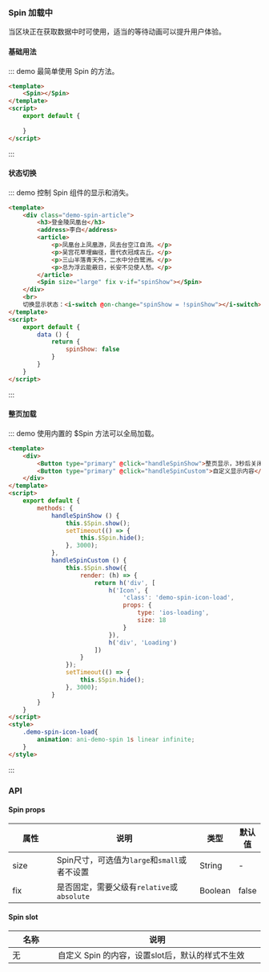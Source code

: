 ### Spin 加载中
当区块正在获取数据中时可使用，适当的等待动画可以提升用户体验。
#### 基础用法
::: demo 最简单使用 Spin 的方法。
```html
<template>
    <Spin></Spin>
</template>
<script>
    export default {
        
    }
</script>
```
:::

#### 状态切换 
::: demo 控制 Spin 组件的显示和消失。
```html
<template>
    <div class="demo-spin-article">
        <h3>登金陵凤凰台</h3>
        <address>李白</address>
        <article>
            <p>凤凰台上凤凰游，凤去台空江自流。</p>
            <p>吴宫花草埋幽径，晋代衣冠成古丘。</p>
            <p>三山半落青天外，二水中分白鹭洲。</p>
            <p>总为浮云能蔽日，长安不见使人愁。</p>
        </article>
        <Spin size="large" fix v-if="spinShow"></Spin>
    </div>
    <br>
    切换显示状态：<i-switch @on-change="spinShow = !spinShow"></i-switch>
</template>
<script>
    export default {
        data () {
            return {
                spinShow: false
            }
        }
    }
</script>
```
:::
#### 整页加载
::: demo 使用内置的 $Spin 方法可以全局加载。
```html
<template>
    <div>
        <Button type="primary" @click="handleSpinShow">整页显示，3秒后关闭</Button>
        <Button type="primary" @click="handleSpinCustom">自定义显示内容</Button>
    </div>
</template>
<script>
    export default {
        methods: {
            handleSpinShow () {
                this.$Spin.show();
                setTimeout(() => {
                    this.$Spin.hide();
                }, 3000);
            },
            handleSpinCustom () {
                this.$Spin.show({
                    render: (h) => {
                        return h('div', [
                            h('Icon', {
                                'class': 'demo-spin-icon-load',
                                props: {
                                    type: 'ios-loading',
                                    size: 18
                                }
                            }),
                            h('div', 'Loading')
                        ])
                    }
                });
                setTimeout(() => {
                    this.$Spin.hide();
                }, 3000);
            }
        }
    }
</script>
<style>
    .demo-spin-icon-load{
        animation: ani-demo-spin 1s linear infinite;
    }
</style>
```
:::
### API
#### Spin props
<table>
  <thead>
    <tr>
      <th style="width: 115px">属性</th>
      <th style="width: 472px">说明</th>
      <th>类型</th>
      <th>默认值</th>
    </tr>
  </thead>
  <tbody>
    <tr>
      <td>size</td>
      <td>Spin尺寸，可选值为<code>large</code>和<code>small</code>或者不设置</td>
      <td>String</td>
      <td>-</td>
    </tr>
    <tr>
      <td>fix</td>
      <td>是否固定，需要父级有<code>relative</code>或<code>absolute</code></td>
      <td>Boolean</td>
      <td>false</td>
    </tr>
  </tbody>
</table>

#### Spin slot
<table>
  <thead>
    <tr>
      <th style="width: 115px">名称</th>
      <th style="width: 647px">说明</th>
    </tr>
  </thead>
  <tbody>
    <tr>
      <td>无</td>
      <td>自定义 Spin 的内容，设置slot后，默认的样式不生效</td>
    </tr>
  </tbody>
</table>